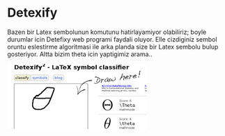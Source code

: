 # Detexify

Bazen bir Latex sembolunun komutunu hatirlayamiyor olabiliriz; boyle
durumlar icin Detefixy web programi faydali oluyor. Elle cizdiginiz
sembol oruntu eslestirme algoritmasi ile arka planda size bir Latex
sembolu bulup gosteriyor. Altta bizim theta icin yaptigimiz arama..

![](detexify.png)

